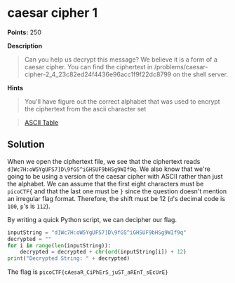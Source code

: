 # caesar cipher 1

**Points:** 250

**Description**
> Can you help us decrypt this message? We believe it is a form of a caesar cipher. You can find the ciphertext in /problems/caesar-cipher-2_4_23c82ed24f4436e96acc1f9f22dc8799 on the shell server.

**Hints**
> You'll have figure out the correct alphabet that was used to encrypt the ciphertext from the ascii character set

> [ASCII Table](https://www.asciitable.com/)


## Solution

When we open the ciphertext file, we see that the ciphertext reads `d]Wc7H:oW5YgUFS7]D\9fGS^iGHSUF9bHSg9WIf9q`. We also know that we're going to be using a version of the caesar cipher with ASCII rather than just the alphabet. We can assume that the first eight characters must be `picoCTF{` and that the last one must be `}` since the question doesn't mention an irregular flag format. Therefore, the shift must be 12 (`d`'s decimal code is `100`, `p`'s is `112`). 

By writing a quick Python script, we can decipher our flag.

```python
inputString = "d]Wc7H:oW5YgUFS7]D\9fGS^iGHSUF9bHSg9WIf9q"
decrypted = ""
for i in range(len(inputString)):
    decrypted = decrypted + chr(ord(inputString[i]) + 12)
print("Decrypted String: " + decrypted)
```

The flag is `picoCTF{cAesaR_CiPhErS_juST_aREnT_sEcUrE}`
